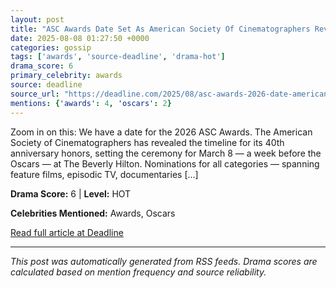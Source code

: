 ```yaml
---
layout: post
title: "ASC Awards Date Set As American Society Of Cinematographers Reveals 2025-26 Timeline"
date: 2025-08-08 01:27:50 +0000
categories: gossip
tags: ['awards', 'source-deadline', 'drama-hot']
drama_score: 6
primary_celebrity: awards
source: deadline
source_url: "https://deadline.com/2025/08/asc-awards-2026-date-american-society-of-cinematographers-1236481954/"
mentions: {'awards': 4, 'oscars': 2}
---
```


Zoom in on this: We have a date for the 2026 ASC Awards. The American Society of Cinematographers has revealed the timeline for its 40th anniversary honors, setting the ceremony for March 8 &#8212; a week before the Oscars &#8212; at The Beverly Hilton. Nominations for all categories &#8212; spanning feature films, episodic TV, documentaries [&#8230;]

**Drama Score:** 6 | **Level:** HOT

**Celebrities Mentioned:** Awards, Oscars

[Read full article at Deadline](https://deadline.com/2025/08/asc-awards-2026-date-american-society-of-cinematographers-1236481954/)

---
*This post was automatically generated from RSS feeds. Drama scores are calculated based on mention frequency and source reliability.*
